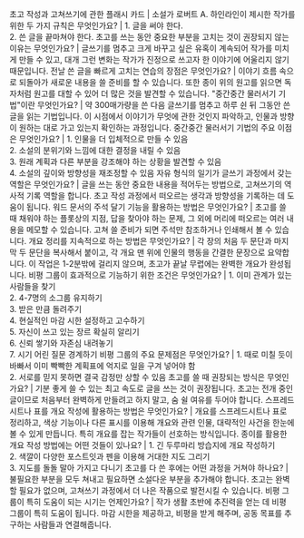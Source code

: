 초고 작성과 고쳐쓰기에 관한 플래시 카드	| 소설가 로버트 A. 하인라인이 제시한 작가를 위한 두 가지 규칙은 무엇인가요?	| 1. 글을 써야 한다.<br/>2. 쓴 글을 끝마쳐야 한다.
초고를 쓰는 동안 중요한 부분을 고치는 것이 권장되지 않는 이유는 무엇인가요?	| 글쓰기를 멈추고 크게 바꾸고 싶은 유혹이 계속되어 작가를 미치게 만들 수 있고, 대개 그런 변화는 작가가 진정으로 쓰고자 한 이야기에 어울리지 않기 때문입니다.
전날 쓴 글을 빠르게 고치는 연습의 장점은 무엇인가요?	| 이야기 흐름 속으로 되돌아가 새로운 내용을 쓸 준비를 할 수 있습니다. 또한 종이 위의 원고를 읽으면 독자처럼 원고를 대할 수 있어 더 많은 것을 발견할 수 있습니다.
"중간중간 물러서기 기법"이란 무엇인가요?	| 약 300매가량을 쓴 다음 글쓰기를 멈추고 하루 쉰 뒤 그동안 쓴 글을 읽는 기법입니다. 이 시점에서 이야기가 무엇에 관한 것인지 파악하고, 인물과 방향이 원하는 대로 가고 있는지 확인하는 과정입니다.
중간중간 물러서기 기법의 주요 이점은 무엇인가요?	| 1. 인물을 더 입체적으로 만들 수 있음<br/>2. 소설의 분위기와 느낌에 대한 결정을 내릴 수 있음<br/>3. 원래 계획과 다른 부분을 강조해야 하는 상황을 발견할 수 있음<br/>4. 소설의 깊이와 방향성을 재조정할 수 있음
자유 형식의 일기가 글쓰기 과정에서 갖는 역할은 무엇인가요?	| 글을 쓰는 동안 중요한 내용을 적어두는 방법으로, 고쳐쓰기의 역사적 기록 역할을 합니다. 초고 작성 과정에서 떠오르는 생각과 방향성을 기록하는 데 도움이 됩니다.
워드 문서의 주석 달기 기능을 활용하는 방법은 무엇인가요?	| 초고를 쓸 때 채워야 하는 플롯상의 지점, 답을 찾아야 하는 문제, 그 외에 머리에 떠오르는 여러 내용을 메모할 수 있습니다. 고쳐 쓸 준비가 되면 주석만 참조하거나 인쇄해서 볼 수 있습니다.
개요 정리를 지속적으로 하는 방법은 무엇인가요?	| 각 장의 처음 두 문단과 마지막 두 문단을 복사해서 붙이고, 각 개요 맨 위에 인물의 행동을 간결한 문장으로 요약합니다. 이 작업은 1-2분밖에 걸리지 않으며, 초고가 끝날 무렵에는 완벽한 개요가 완성됩니다.
비평 그룹이 효과적으로 기능하기 위한 조건은 무엇인가요?	| 1. 이미 관계가 있는 사람들을 찾기<br/>2. 4-7명의 소그룹 유지하기<br/>3. 받은 만큼 돌려주기<br/>4. 현실적인 마감 시한 설정하고 고수하기<br/>5. 자신이 쓰고 있는 장르 확실히 알리기<br/>6. 신뢰 쌓기와 자존심 내려놓기<br/>7. 시기 어린 질문 경계하기
비평 그룹의 주요 문제점은 무엇인가요?	| 1. 때로 미칠 듯이 바빠서 이미 빡빡한 계획표에 억지로 일을 구겨 넣어야 함<br/>2. 서로를 믿지 못하면 결국 감정만 상할 수 있음
초고를 쓸 때 권장되는 방식은 무엇인가요?	| 기분 좋게 쓸 수 있는 최고 속도로 글을 쓰는 것이 권장됩니다. 초고는 전개 중인 글이므로 처음부터 완벽하게 만들려고 하지 말고, 숨 쉴 여유를 두어야 합니다.
스프레드시트나 표를 개요 작성에 활용하는 방법은 무엇인가요?	| 개요를 스프레드시트나 표로 정리하고, 색상 기능이나 다른 표시를 이용해 개요와 관련 인물, 대략적인 사건을 한눈에 볼 수 있게 만듭니다. 특히 개요를 잡는 작가들이 선호하는 방식입니다.
종이를 활용한 개요 작성 방법에는 어떤 것들이 있나요?	| 1. 긴 두루마리 방습지에 개요 작성하기<br/>2. 색깔이 다양한 포스트잇과 펜을 이용해 거대한 지도 그리기<br/>3. 지도를 돌돌 말아 가지고 다니기
초고를 다 쓴 후에는 어떤 과정을 거쳐야 하나요?	| 불필요한 부분을 모두 쳐내고 필요하면 소설다운 부분을 추가해야 합니다. 초고는 완벽할 필요가 없으며, 고쳐쓰기 과정에서 더 나은 작품으로 발전시킬 수 있습니다.
비평 그룹이 특히 도움이 되는 시기는 언제인가요?	| 작가 생활 초반에 추진력을 얻는 데 비평 그룹이 특히 도움이 됩니다. 마감 시한을 제공하고, 비평을 받게 해주며, 공동 목표를 추구하는 사람들과 연결해줍니다.